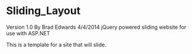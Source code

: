 Sliding_Layout
==============

Version 1.0 By Brad Edwards
4/4/2014
jQuery powered sliding website for use with ASP.NET

This is a template for a site that will slide.
